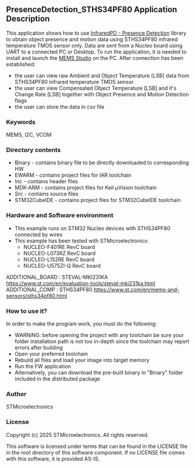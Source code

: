 
## <b>PresenceDetection_STHS34PF80 Application Description</b>

This application shows how to use [InfraredPD - Presence Detection](https://www.st.com/resource/en/user_manual/um3169-getting-started-with-infraredpd-presence-and-motion-detection-library-in-xcubemems1-expansion-for-stm32cube-stmicroelectronics.pdf) library to obtain object presence and motion data using STHS34PF80 infrared temperature TMOS sensor only.
Data are sent from a Nucleo board using UART to a connected PC or Desktop.
To run the application, it is needed to install and launch the [MEMS Studio](https://www.st.com/en/development-tools/mems-studio.html) on the PC.
After connection has been established:

  - the user can view raw Ambient and Object Temperature [LSB] data from STHS34PF80 infrared temperature TMOS sensor
  - the user can view Compensated Object Temperature [LSB] and it's Change Rate [LSB] together with Object Presence and Motion Detection flags
  - the user can store the data in csv file


### <b>Keywords</b>

MEMS, I2C, VCOM


### <b>Directory contents</b>

  - Binary - contains binary file to be directly downloaded to corresponding HW
  - EWARM - contains project files for IAR toolchain
  - Inc - contains header files
  - MDK-ARM - contains project files for Keil µVision toolchain
  - Src - contains source files
  - STM32CubeIDE - contains project files for STM32CubeIDE toolchain


### <b>Hardware and Software environment</b>

  - This example runs on STM32 Nucleo devices with STHS34PF80 connected by wires
  - This example has been tested with STMicroelectronics:
    - NUCLEO-F401RE RevC board
    - NUCLEO-L073RZ RevC board
    - NUCLEO-L152RE RevC board
    - NUCLEO-U575ZI-Q RevC board


ADDITIONAL_BOARD : STEVAL-MKI231KA https://www.st.com/en/evaluation-tools/steval-mki231ka.html
ADDITIONAL_COMP : STHS34PF80 https://www.st.com/en/mems-and-sensors/sths34pf80.html


### <b>How to use it?</b>

In order to make the program work, you must do the following:

  - WARNING: before opening the project with any toolchain be sure your folder installation path is not too in-depth since the toolchain may report errors after building
  - Open your preferred toolchain
  - Rebuild all files and load your image into target memory
  - Run the FW application
  - Alternatively, you can download the pre-built binary in "Binary" folder included in the distributed package


### <b>Author</b>

STMicroelectronics


### <b>License</b>

Copyright (c) 2025 STMicroelectronics.
All rights reserved.

This software is licensed under terms that can be found in the LICENSE file in the root directory of this software component.
If no LICENSE file comes with this software, it is provided AS-IS.
